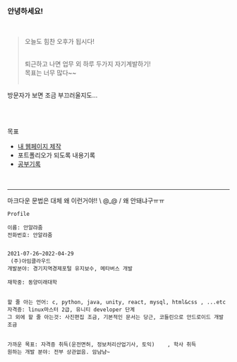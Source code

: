 ### 안녕하세요!
   <br/>
   
> 오늘도 힘찬 오후가 됩시다!
 <br/><br/>
>
>퇴근하고 나면 업무 외 하루 두가지 자기계발하기!   
목표는 너무 많다~~
<br/><br/>
>
방문자가 보면 조금 부끄러울지도...   


<br/><br/>


목표
- <a href="https://namnamu.github.io/">내 웹페이지 제작</a>
- 포트폴리오가 되도록 내용기록
- <a href="https://github.com/namnamu/namnamu/blob/main/document/index.md">공부기록</a>
<br/><br/><br/>


---
마크다운 문법은 대체 왜 이런거야!! \ @_@ / 왜 안돼냐구ㅠㅠ


```
Profile

이름: 안알랴줌
전화번호: 안알랴줌


2021-07-26~2022-04-29 
 (주)아임클라우드  
개발분야: 경기지역경제포털 유지보수, 메타버스 개발

재학중: 동양미래대학


할 줄 아는 언어: c, python, java, unity, react, mysql, html&css , ...etc   
자격증: linux마스터 2급, 유니티 developer 단계   
그 외에 할 줄 아는것: 사진편집 조금, 기본적인 문서는 당근, 코들린으로 안드로이드 개발 조금   


가까운 목표: 자격증 취득(운전면허, 정보처리산업기사, 토익)    , 학사 취득
원하는 개발 분야: 전부 상관없음. 암냠냠~


  ```

<!--
### Hi there 👋

**namnamu/namnamu** is a ✨ _special_ ✨ repository because its `README.md` (this file) appears on your GitHub profile.

Here are some ideas to get you started:

- 🔭 I’m currently working on ...
- 🌱 I’m currently learning ...
- 👯 I’m looking to collaborate on ...
- 🤔 I’m looking for help with ...
- 💬 Ask me about ...
- 📫 How to reach me: ...
- 😄 Pronouns: ...
- ⚡ Fun fact: ...
-->
